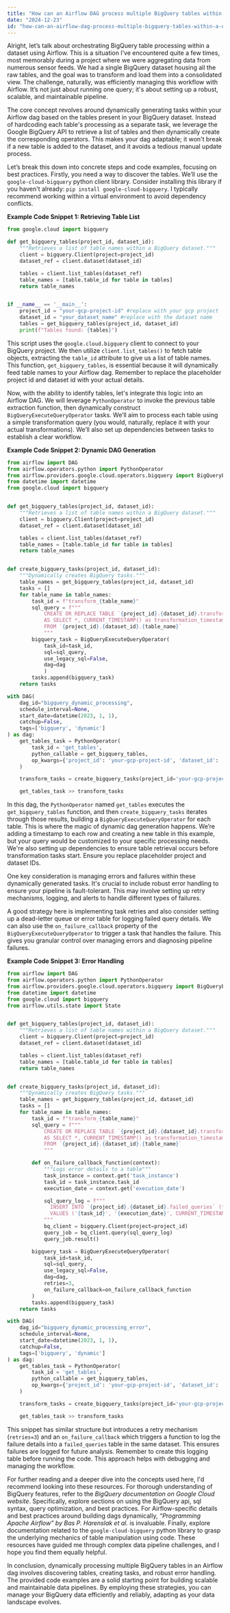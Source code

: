 ```yaml
---
title: "How can an Airflow DAG process multiple BigQuery tables within a dataset?"
date: "2024-12-23"
id: "how-can-an-airflow-dag-process-multiple-bigquery-tables-within-a-dataset"
---
```


Alright, let’s talk about orchestrating BigQuery table processing within a dataset using Airflow. This is a situation I’ve encountered quite a few times, most memorably during a project where we were aggregating data from numerous sensor feeds. We had a single BigQuery dataset housing all the raw tables, and the goal was to transform and load them into a consolidated view. The challenge, naturally, was efficiently managing this workflow with Airflow. It’s not just about running one query; it's about setting up a robust, scalable, and maintainable pipeline.

The core concept revolves around dynamically generating tasks within your Airflow dag based on the tables present in your BigQuery dataset. Instead of hardcoding each table's processing as a separate task, we leverage the Google BigQuery API to retrieve a list of tables and then dynamically create the corresponding operators. This makes your dag adaptable; it won't break if a new table is added to the dataset, and it avoids a tedious manual update process.

Let’s break this down into concrete steps and code examples, focusing on best practices. Firstly, you need a way to discover the tables. We’ll use the `google-cloud-bigquery` python client library. Consider installing this library if you haven't already: `pip install google-cloud-bigquery`. I typically recommend working within a virtual environment to avoid dependency conflicts.

**Example Code Snippet 1: Retrieving Table List**

```python
from google.cloud import bigquery

def get_bigquery_tables(project_id, dataset_id):
    """Retrieves a list of table names within a BigQuery dataset."""
    client = bigquery.Client(project=project_id)
    dataset_ref = client.dataset(dataset_id)

    tables = client.list_tables(dataset_ref)
    table_names = [table.table_id for table in tables]
    return table_names


if __name__ == '__main__':
    project_id = "your-gcp-project-id" #replace with your gcp project
    dataset_id = "your_dataset_name" #replace with the dataset name
    tables = get_bigquery_tables(project_id, dataset_id)
    print(f"Tables found: {tables}")
```

This script uses the `google.cloud.bigquery` client to connect to your BigQuery project. We then utilize `client.list_tables()` to fetch table objects, extracting the `table_id` attribute to give us a list of table names. This function, `get_bigquery_tables`, is essential because it will dynamically feed table names to your Airflow dag. Remember to replace the placeholder project id and dataset id with your actual details.

Now, with the ability to identify tables, let's integrate this logic into an Airflow DAG. We will leverage `PythonOperator` to invoke the previous table extraction function, then dynamically construct `BigQueryExecuteQueryOperator` tasks. We’ll aim to process each table using a simple transformation query (you would, naturally, replace it with your actual transformations). We’ll also set up dependencies between tasks to establish a clear workflow.

**Example Code Snippet 2: Dynamic DAG Generation**

```python
from airflow import DAG
from airflow.operators.python import PythonOperator
from airflow.providers.google.cloud.operators.bigquery import BigQueryExecuteQueryOperator
from datetime import datetime
from google.cloud import bigquery


def get_bigquery_tables(project_id, dataset_id):
    """Retrieves a list of table names within a BigQuery dataset."""
    client = bigquery.Client(project=project_id)
    dataset_ref = client.dataset(dataset_id)

    tables = client.list_tables(dataset_ref)
    table_names = [table.table_id for table in tables]
    return table_names


def create_bigquery_tasks(project_id, dataset_id):
    """Dynamically creates BigQuery tasks."""
    table_names = get_bigquery_tables(project_id, dataset_id)
    tasks = []
    for table_name in table_names:
        task_id = f"transform_{table_name}"
        sql_query = f"""
            CREATE OR REPLACE TABLE `{project_id}.{dataset_id}.transformed_{table_name}`
            AS SELECT *, CURRENT_TIMESTAMP() as transformation_timestamp
            FROM `{project_id}.{dataset_id}.{table_name}`
            """
        bigquery_task = BigQueryExecuteQueryOperator(
            task_id=task_id,
            sql=sql_query,
            use_legacy_sql=False,
            dag=dag
            )
        tasks.append(bigquery_task)
    return tasks

with DAG(
    dag_id="bigquery_dynamic_processing",
    schedule_interval=None,
    start_date=datetime(2023, 1, 1),
    catchup=False,
    tags=['bigquery', 'dynamic']
) as dag:
    get_tables_task = PythonOperator(
        task_id = 'get_tables',
        python_callable = get_bigquery_tables,
        op_kwargs={'project_id': 'your-gcp-project-id', 'dataset_id': 'your_dataset_name'}
    )

    transform_tasks = create_bigquery_tasks(project_id='your-gcp-project-id', dataset_id='your_dataset_name')

    get_tables_task >> transform_tasks
```

In this dag, the `PythonOperator` named `get_tables` executes the `get_bigquery_tables` function, and then `create_bigquery_tasks` iterates through those results, building a `BigQueryExecuteQueryOperator` for each table. This is where the magic of dynamic dag generation happens. We’re adding a timestamp to each row and creating a new table in this example, but your query would be customized to your specific processing needs. We're also setting up dependencies to ensure table retrieval occurs before transformation tasks start. Ensure you replace placeholder project and dataset IDs.

One key consideration is managing errors and failures within these dynamically generated tasks. It's crucial to include robust error handling to ensure your pipeline is fault-tolerant. This may involve setting up retry mechanisms, logging, and alerts to handle different types of failures.

A good strategy here is implementing task retries and also consider setting up a dead-letter queue or error table for logging failed query details. We can also use the `on_failure_callback` property of the `BigQueryExecuteQueryOperator` to trigger a task that handles the failure. This gives you granular control over managing errors and diagnosing pipeline failures.

**Example Code Snippet 3: Error Handling**

```python
from airflow import DAG
from airflow.operators.python import PythonOperator
from airflow.providers.google.cloud.operators.bigquery import BigQueryExecuteQueryOperator
from datetime import datetime
from google.cloud import bigquery
from airflow.utils.state import State


def get_bigquery_tables(project_id, dataset_id):
    """Retrieves a list of table names within a BigQuery dataset."""
    client = bigquery.Client(project=project_id)
    dataset_ref = client.dataset(dataset_id)

    tables = client.list_tables(dataset_ref)
    table_names = [table.table_id for table in tables]
    return table_names


def create_bigquery_tasks(project_id, dataset_id):
    """Dynamically creates BigQuery tasks."""
    table_names = get_bigquery_tables(project_id, dataset_id)
    tasks = []
    for table_name in table_names:
        task_id = f"transform_{table_name}"
        sql_query = f"""
            CREATE OR REPLACE TABLE `{project_id}.{dataset_id}.transformed_{table_name}`
            AS SELECT *, CURRENT_TIMESTAMP() as transformation_timestamp
            FROM `{project_id}.{dataset_id}.{table_name}`
            """

        def on_failure_callback_function(context):
            """Logs error details to a table"""
            task_instance = context.get('task_instance')
            task_id = task_instance.task_id
            execution_date = context.get('execution_date')

            sql_query_log = f"""
              INSERT INTO `{project_id}.{dataset_id}.failed_queries` (task_id, execution_date, timestamp)
              VALUES ('{task_id}', '{execution_date}', CURRENT_TIMESTAMP())
            """
            bq_client = bigquery.Client(project=project_id)
            query_job = bq_client.query(sql_query_log)
            query_job.result()

        bigquery_task = BigQueryExecuteQueryOperator(
            task_id=task_id,
            sql=sql_query,
            use_legacy_sql=False,
            dag=dag,
            retries=3,
            on_failure_callback=on_failure_callback_function
        )
        tasks.append(bigquery_task)
    return tasks

with DAG(
    dag_id="bigquery_dynamic_processing_error",
    schedule_interval=None,
    start_date=datetime(2023, 1, 1),
    catchup=False,
    tags=['bigquery', 'dynamic']
) as dag:
    get_tables_task = PythonOperator(
        task_id = 'get_tables',
        python_callable = get_bigquery_tables,
        op_kwargs={'project_id': 'your-gcp-project-id', 'dataset_id': 'your_dataset_name'}
    )

    transform_tasks = create_bigquery_tasks(project_id='your-gcp-project-id', dataset_id='your_dataset_name')

    get_tables_task >> transform_tasks

```

This snippet has similar structure but introduces a retry mechanism (`retries=3`) and an `on_failure_callback` which triggers a function to log the failure details into a `failed_queries` table in the same dataset. This ensures failures are logged for future analysis. Remember to create this logging table before running the code. This approach helps with debugging and managing the workflow.

For further reading and a deeper dive into the concepts used here, I'd recommend looking into these resources. For thorough understanding of BigQuery features, refer to the *BigQuery documentation on Google Cloud website*. Specifically, explore sections on using the BigQuery api, sql syntax, query optimization, and best practices. For Airflow-specific details and best practices around building dags dynamically, *“Programming Apache Airflow” by Bas P. Harenslak et al.* is invaluable. Finally, explore documentation related to the `google-cloud-bigquery` python library to grasp the underlying mechanics of table manipulation using code. These resources have guided me through complex data pipeline challenges, and I hope you find them equally helpful.

In conclusion, dynamically processing multiple BigQuery tables in an Airflow dag involves discovering tables, creating tasks, and robust error handling. The provided code examples are a solid starting point for building scalable and maintainable data pipelines. By employing these strategies, you can manage your BigQuery data efficiently and reliably, adapting as your data landscape evolves.

